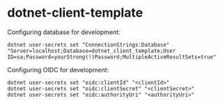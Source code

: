 # dotnet-client-template

Configuring database for development:

```
dotnet user-secrets set "ConnectionStrings:Database" "Server=localhost;Database=dotnet_client_template;User ID=sa;Password=yourStrong(!)Password;MultipleActiveResultSets=true"
```

Configuring OIDC for development:

```
dotnet user-secrets set "oidc:clientId" "<clientId>"
dotnet user-secrets set "oidc:clientSecret" "<clientSecret>"
dotnet user-secrets set "oidc:authorityUri" "<authorityUri>"
```
